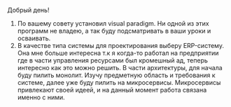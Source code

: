 Добрый день! 
1. По вашему совету установил visual paradigm. Ни одной из этих программ не владею, 
а так буду подсматривать в ваши уроки и осваивать.
2. В качестве типа системы для проектирования выберу  ERP-систему.  Она мне больше 
интересна т.к я когда-то работал на предприятии где в части управления ресурсами 
был кромешный ад, теперь интересно как это можно решить.
В части архитектуры, для начала буду пилить монолит. Изучу предметную область и 
требования к системе, далее уже буду пилить на микросервисы. Микросервисы привлекают 
своей идеей, и на данный момент работа связана именно с ними.